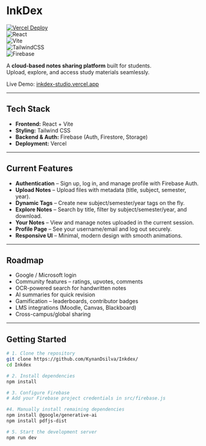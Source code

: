 # InkDex

[![Vercel Deploy](https://img.shields.io/badge/Deployed%20on-Vercel-black?logo=vercel)](https://inkdex-studio.vercel.app)  
![React](https://img.shields.io/badge/Frontend-React-61DAFB?logo=react&logoColor=white)  
![Vite](https://img.shields.io/badge/Build-Vite-646CFF?logo=vite&logoColor=white)  
![TailwindCSS](https://img.shields.io/badge/Styling-TailwindCSS-38B2AC?logo=tailwind-css&logoColor=white)  
![Firebase](https://img.shields.io/badge/Backend-Firebase-FFCA28?logo=firebase&logoColor=black)  

A **cloud-based notes sharing platform** built for students.  
Upload, explore, and access study materials seamlessly.  

Live Demo: [inkdex-studio.vercel.app](https://inkdex-studio.vercel.app)

---

## Tech Stack
- **Frontend:** React + Vite  
- **Styling:** Tailwind CSS  
- **Backend & Auth:** Firebase (Auth, Firestore, Storage)  
- **Deployment:** Vercel  

---

## Current Features
- **Authentication** – Sign up, log in, and manage profile with Firebase Auth.  
- **Upload Notes** – Upload files with metadata (title, subject, semester, year).  
- **Dynamic Tags** – Create new subject/semester/year tags on the fly.  
- **Explore Notes** – Search by title, filter by subject/semester/year, and download.  
- **Your Notes** – View and manage notes uploaded in the current session.  
- **Profile Page** – See your username/email and log out securely.  
- **Responsive UI** – Minimal, modern design with smooth animations.  

---

## Roadmap
- Google / Microsoft login  
- Community features – ratings, upvotes, comments  
- OCR-powered search for handwritten notes  
- AI summaries for quick revision  
- Gamification – leaderboards, contributor badges  
- LMS integrations (Moodle, Canvas, Blackboard)  
- Cross-campus/global sharing  

---

## Getting Started
```bash
# 1. Clone the repository
git clone https://github.com/KynanDsilva/Inkdex/
cd Inkdex

# 2. Install dependencies
npm install

# 3. Configure Firebase
# Add your Firebase project credentials in src/firebase.js

#4. Manually install remaining dependencies
npm install @google/generative-ai
npm install pdfjs-dist

# 5. Start the development server
npm run dev
```
